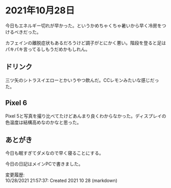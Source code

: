 # 2021年10月28日

今日もエネルギー切れが早かった。というかめちゃくちゃ暑いから早く冷房をつけるべきだった。

カフェインの離脱症状もあるだろうけど調子がとにかく悪い。階段を登ると足はパキパキ言ってるしもうだめかもしれん。

## ドリンク

三ツ矢のシトラスイエローとかいうやつ飲んだ。CCレモンみたいな感じだった。

## Pixel 6

Pixel 5と写真を撮り比べてたけどあんまり良くわからなかった。ディスプレイの色温度は結構高めなのかなと思った。

## あとがき

今日も眠すぎてダメなので早く寝ることにする。

今日の日記はメインPCで書きました。

変更履歴:  
10/28/2021 21:57:37: Created 2021 10 28 (markdown)  

